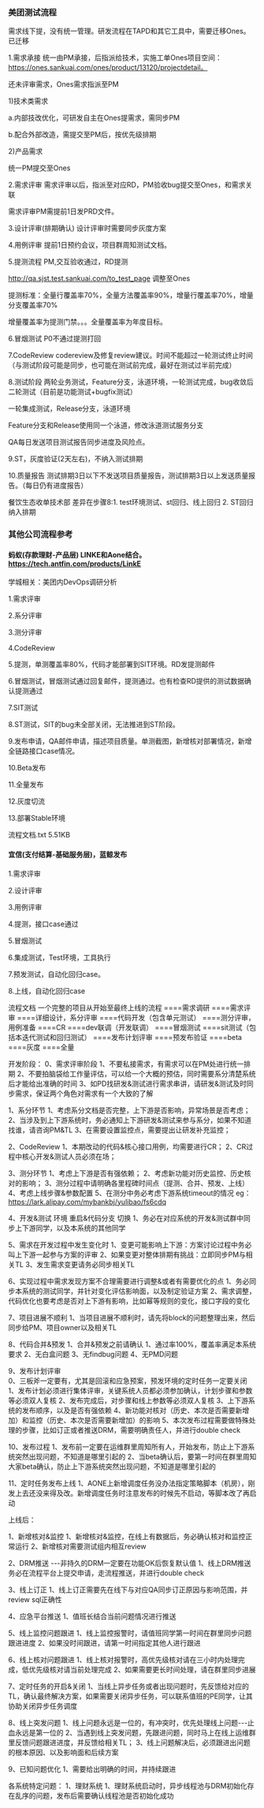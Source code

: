### 美团测试流程
需求线下提，没有统一管理。研发流程在TAPD和其它工具中，需要迁移Ones。已迁移

1.需求承接
统一由PM承接，后指派给技术，实施工单Ones项目空间：https://ones.sankuai.com/ones/product/13120/projectdetail。

还未评审需求，Ones需求指派至PM

1)技术类需求

   a.内部技改优化，可研发自主在Ones提需求，需同步PM

   b.配合外部改造，需提交至PM后，按优先级排期

2)产品需求

   统一PM提交至Ones

2.需求评审
需求评审以后，指派至对应RD，PM验收bug提交至Ones，和需求关联

需求评审PM需提前1日发PRD文件。

3.设计评审(排期确认)
设计评审时需要同步灰度方案

4.用例评审
提前1日预约会议，项目群周知测试文档。

5.提测流程
PM,交互验收通过，RD提测

http://qa.sjst.test.sankuai.com/to_test_page  调整至Ones

提测标准：全量行覆盖率70%，全量方法覆盖率90%，增量行覆盖率70%，增量分支覆盖率70%

增量覆盖率为提测门禁。。。全量覆盖率为年度目标。

6.冒烟测试
P0不通过提测打回

7.CodeReview
codereview及修复review建议。时间不能超过一轮测试终止时间（与测试阶段可能是同步，也可能在测试前完成，最好在测试过半前完成）

8.测试阶段
两轮业务测试，Feature分支，泳道环境，一轮测试完成，bug收敛后二轮测试（目前是功能测试+bugfix测试）

一轮集成测试，Release分支，泳道环境

Feature分支和Release使用同一个泳道，修改泳道测试服务分支

QA每日发送项目测试报告同步进度及风险点。

9.ST，灰度验证(2天左右)，不纳入测试排期

10.质量报告
测试排期3日以下不发送项目质量报告，测试排期3日以上发送质量报告。（每日仍有进度报告）

餐饮生态收单技术部
差异在步骤8:1. test环境测试、st回归、线上回归
2. ST回归纳入排期

### 其他公司流程参考
#### 蚂蚁(存款理财-产品层)  LINKE和Aone结合。https://tech.antfin.com/products/LinkE

学城相关：美团内DevOps调研分析    

1.需求评审

2.系分评审

3.测分评审

4.CodeReview

5.提测，单测覆盖率80%，代码才能部署到SIT环境。RD发提测邮件

6.冒烟测试，冒烟测试通过回复邮件，提测通过。也有检查RD提供的测试数据确认提测通过

7.SIT测试

8.ST测试，SIT的bug未全部关闭，无法推进到ST阶段。

9.发布申请，QA邮件申请，描述项目质量。单测截图，新增核对部署情况，新增全链路接口case情况。

10.Beta发布

11.全量发布

12.灰度切流

13.部署Stable环境

流程文档.txt
5.51KB
​

#### 宜信(支付结算-基础服务层)，蓝鲸发布

1.需求评审

2.设计评审

3.用例评审

4.提测，接口case通过

5.冒烟测试

6.集成测试，Test环境，工具执行

7.预发测试，自动化回归case。

8.上线，自动化回归case


流程文档
一个完整的项目从开始至最终上线的流程
====需求调研
====需求评审
====详细设计，系分评审
====代码开发（包含单元测试）
====测分评审，用例准备
====CR
====dev联调（开发联调）
====冒烟测试
====sit测试（包括本迭代测试和回归测试）
====发布计划评审
====预发布验证
====beta
====灰度
====全量



开发阶段：
0、需求评审阶段
	1、不要私接需求，有需求可以在PM处进行统一排期
	2、不要拍脑袋给工作量评估，可以给一个大概的预估，同时需要系分清楚系统后才能给出准确的时间
	3、如PD找研发&测试进行需求串讲，请研发&测试及时同步需求，保证两个角色对需求有一个大致的了解

1、系分环节
	1、考虑系分文档是否完整，上下游是否影响，异常场景是否考虑；
	2、当涉及到上下游系统时，务必通知上下游研发&测试来参与系分，如果不知道找谁，请咨询PM&TL
	3、在需要设置监控点，需要提出让研发补充监控；

2、CodeReview
	1、本期改动的代码&核心接口用例，均需要进行CR；
	2、CR过程中核心开发&测试人员必须在场；


3、测分环节
	1、考虑上下游是否有强依赖；
	2、考虑新功能对历史监控、历史核对的影响；
	3、测分过程中请明确各里程碑时间点（提测、合并、预发、上线）
	4、考虑上线步骤&参数配置
	5、在测分中务必考虑下游系统timeout的情况
	eg：https://lark.alipay.com/mybankbj/yulibao/fs6cdq

4、开发&测试 环境 重启&代码分支 切换 
	1、务必在对应系统的开发&测试群中同步上下游同学，以及本系统的其他同学

5、需求在开发过程中发生变化时
	1、变更可能影响上下游：方案讨论过程中务必叫上下游一起参与方案的评审
	2、如果变更对整体排期有挑战：立即同步PM与相关TL
	3、发生需求变更请务必同步相关TL

6、实现过程中需求发现方案不合理需要进行调整&或者有需要优化的点
	1、务必同步本系统的测试同学，并针对变化评估影响面，以及制定验证方案 
	2、需求调整，代码优化也要考虑是否对上下游有影响，比如幂等规则的变化，接口字段的变化

7、项目进展不顺利
	1、当项目进展不顺利时，请先将block的问题整理出来，然后同步给PM、项目owner以及相关TL

8、代码合并&预发
	1、合并&预发之前请确认
		1、通过率100%，覆盖率满足本系统要求 
		2、无白盒问题
		3、无findbug问题
		4、无PMD问题

9、发布计划评审  
	0、三板斧一定要有，尤其是回滚和应急预案，预发环境的定时任务一定要关闭
	1、发布计划必须进行集体评审，关键系统人员都必须参加确认，计划步骤和参数等必须双人复核
	2、发布完成后，对步骤和线上参数等必须双人复核
	3、上下游系统的发布顺序，以及是否有强依赖
	4、新功能对核对（历史、本次是否需要新增加）和监控（历史、本次是否需要新增加）的影响
	5、本次发布过程需要做特殊处理的步骤，比如订正或者推送DRM，需要明确责任人，并进行double check

10、发布过程
	1、发布前一定要在运维群里周知所有人，开始发布，防止上下游系统突然出现问题，不知道是哪里引起的
	2、当beta确认后，要第一时间在群里周知大家beta确认，防止上下游系统突然出现问题，不知道是哪里引起的

11、定时任务发布上线
	1、AONE上新增调度任务没办法指定策略脚本（机房），刚发上去还没来得及改。新增调度任务时注意发布的时候先不启动，等脚本改了再启动

上线后：

1、新增核对&监控
	1、新增核对&监控，在线上有数据后，务必确认核对和监控正常运行
	2、新增核对需要测试组内相互review

2、DRM推送 ---非持久的DRM一定要在功能OK后恢复默认值
	1、线上DRM推送务必在流程平台上提交申请，走流程推送，并进行double check

3、线上订正
	1、线上订正需要先在线下与对应QA同步订正原因与影响范围，并review sql正确性

4、应急平台推送
	1、值班长结合当前问题情况进行推送

5、线上监控问题跟进
	1、线上监控报警时，请值班同学第一时间在群里同步问题跟进进度
	2、如果没时间跟进，请第一时间指定其他人进行跟进

6、线上核对问题跟进
	1、线上核对报警时，高优先级核对请在三小时内处理完成，低优先级核对请当前处理完成
	2、如果需要更长时间处理，请在群里同步进展

7、定时任务的开启&关闭
	1、当线上异步任务或者出现问题时，先反馈给对应的TL，确认最终解决方案，如果需要关闭异步任务，可以联系值班的PE同学，让其协助关闭异步任务调度

8、线上突发问题
	1、线上问题永远是一位的，有冲突时，优先处理线上问题---止血永远是第一位的
	2、当遇到线上突发问题，先跟进问题，同时马上在线上运维群里反馈问题跟进进度，并反馈给相关TL；
	3、线上问题解决后，必须跟进出问题的根本原因、以及影响面和后续方案

9、已知问题优化
	1、需要给出明确的时间，并持续跟进


各系统特定问题：
1、理财系统
	1、理财系统启动时，异步线程池与DRM初始化存在乱序的问题，发布后需要确认线程池是否初始化成功
